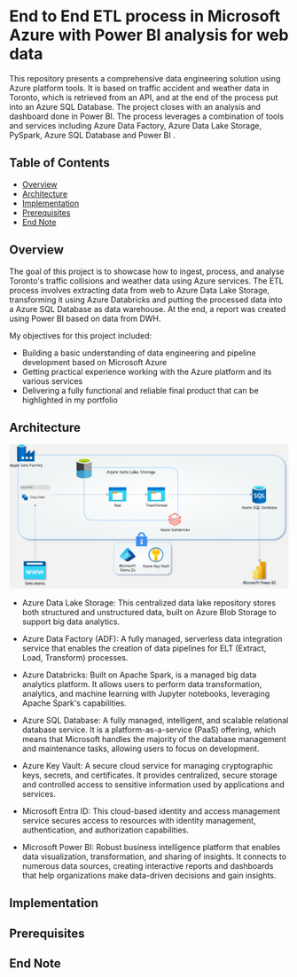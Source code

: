# End to End ETL process in Microsoft Azure with Power BI analysis for web data

This repository presents a comprehensive data engineering solution using Azure platform tools. 
It is based on traffic accident and weather data in Toronto, which is retrieved from an API, and at the end of the process put into an Azure SQL Database.
The project closes with an analysis and dashboard done in Power BI.
The process leverages a combination of tools and services including Azure Data Factory, Azure Data Lake Storage, PySpark, Azure SQL Database and Power BI .

## Table of Contents

- [Overview](#overview)
- [Architecture](#architecture)
- [Implementation](#implementation)
- [Prerequisites](#prerequisites)
- [End Note](#end-note)

## Overview

The goal of this project is to showcase how to ingest, process, and analyse Toronto's traffic collisions and weather data using Azure services. The ETL process involves extracting data from web to Azure Data Lake Storage, transforming it using Azure Databricks and putting the processed data into a Azure SQL Database as data warehouse. At the end, a report was created using Power BI based on data from DWH.

My objectives for this project included:

- Building a basic understanding of data engineering and pipeline development based on Microsoft Azure
- Getting practical experience working with the Azure platform and its various services
- Delivering a fully functional and reliable final product that can be highlighted in my portfolio
  
## Architecture

![Azure Data Engineering architecture diagram](https://github.com/uminskib/Toronto_traffic_collisions_and_weather_Azure_Data_Engineering/blob/main/assets/Azure_Data_Engineering_architecture_diagram.png)

- Azure Data Lake Storage: This centralized data lake repository stores both structured and unstructured data, built on Azure Blob Storage to support big data analytics.

- Azure Data Factory (ADF): A fully managed, serverless data integration service that enables the creation of data pipelines for ELT (Extract, Load, Transform) processes.

- Azure Databricks: Built on Apache Spark, is a managed big data analytics platform. It allows users to perform data transformation, analytics, and machine learning with Jupyter notebooks, leveraging Apache Spark's capabilities.

- Azure SQL Database: A fully managed, intelligent, and scalable relational database service. It is a platform-as-a-service (PaaS) offering, which means that Microsoft handles the majority of the database management and maintenance tasks, allowing users to focus on development.

- Azure Key Vault: A secure cloud service for managing cryptographic keys, secrets, and certificates. It provides centralized, secure storage and controlled access to sensitive information used by applications and services.

- Microsoft Entra ID: This cloud-based identity and access management service secures access to resources with identity management, authentication, and authorization capabilities.

- Microsoft Power BI: Robust business intelligence platform that enables data visualization, transformation, and sharing of insights. It connects to numerous data sources, creating interactive reports and dashboards that help organizations make data-driven decisions and gain insights.

## Implementation



## Prerequisites


## End Note
